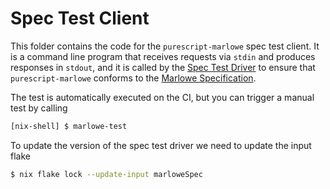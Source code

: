 # Spec Test Client

This folder contains the code for the `purescript-marlowe` spec test client. It is a command line program that receives requests via `stdin` and produces responses in `stdout`, and it is called by the [Spec Test Driver](https://github.com/input-output-hk/marlowe/tree/master/marlowe-spec-test) to ensure that `purescript-marlowe` conforms to the [Marlowe Specification](https://github.com/input-output-hk/marlowe/releases/download/SCP-4415/specification-v3-rc1.pdf).

The test is automatically executed on the CI, but you can trigger a manual test by calling

```bash
[nix-shell] $ marlowe-test
```

To update the version of the spec test driver we need to update the input flake

```bash
$ nix flake lock --update-input marloweSpec
```